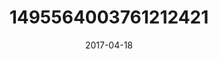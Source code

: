 ---
title: "1495564003761212421"
image: "2017-04-18 18.45.44 1495564003761212421_46248401"
date: "2017-04-18"
type: "photo"
---